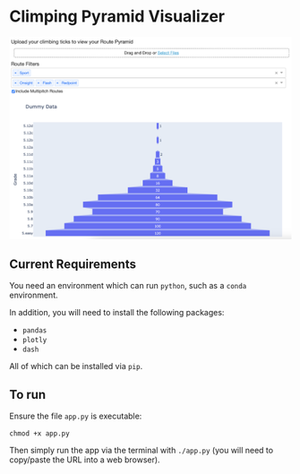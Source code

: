 # Climping Pyramid Visualizer

![demo pyramid](demo.png)

## Current Requirements

You need an environment which can run `python`, such as a `conda` environment.

In addition, you will need to install the following packages:

* `pandas`
* `plotly`
* `dash`

All of which can be installed via `pip`.

## To run

Ensure the file `app.py` is executable:

```
chmod +x app.py
```

Then simply run the app via the terminal with `./app.py` (you will need to copy/paste the URL into a web browser).